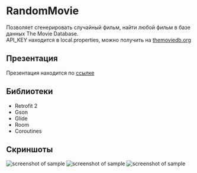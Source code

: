 # RandomMovie
Позволяет сгенерировать случайный фильм, найти любой фильм в базе данных The Movie Database. <br/>
API_KEY находится в local.properties, можно получить на [themoviedb.org](https://www.themoviedb.org)

## Презентация
Презентация находится по [ссылке](https://www.dropbox.com/s/2nt7xue2cuidzxp/%D0%A1%D1%8B%D1%81%D1%83%D0%B5%D0%B2%20%D0%92%D0%B8%D0%BA%D1%82%D0%BE%D1%80.pptx?dl=0)

## Библиотеки
* Retrofit 2
* Gson
* Glide
* Room
* Coroutines

## Скриншоты

![screenshot of sample](https://pp.userapi.com/c851024/v851024311/1295d7/poxjqA0zsX0.jpg) ![screenshot of sample](https://pp.userapi.com/c851024/v851024311/1295f7/fA5YNrXXn64.jpg) ![screenshot of sample](https://pp.userapi.com/c851024/v851024311/1295f0/_mdbYJBkHN0.jpg)

